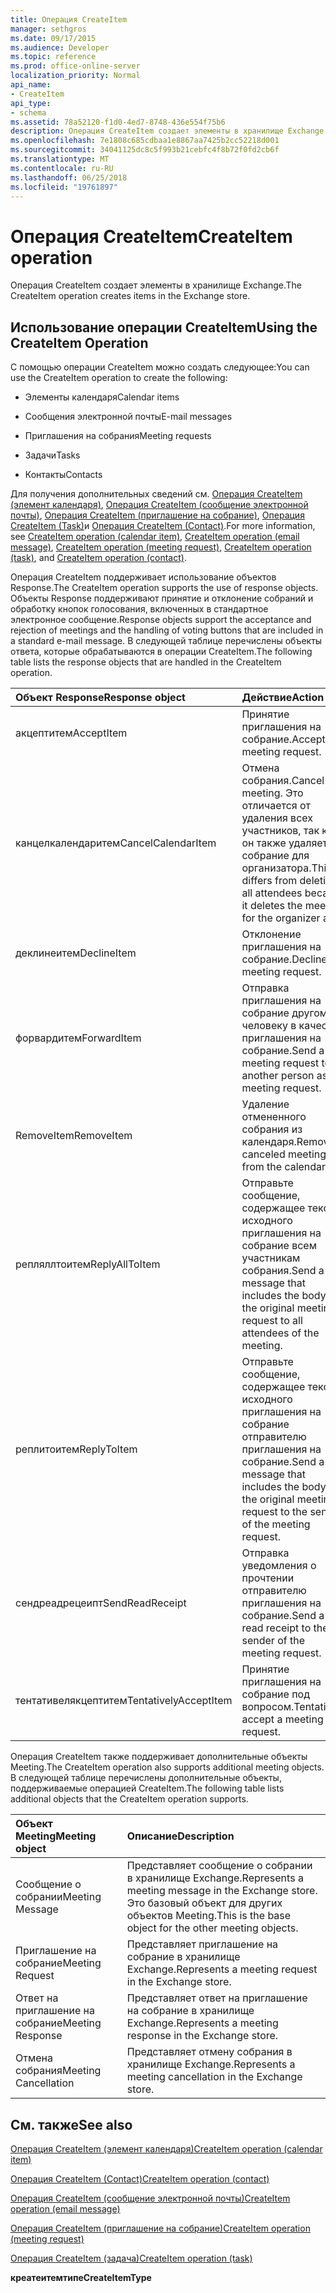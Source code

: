 ```yaml
---
title: Операция CreateItem
manager: sethgros
ms.date: 09/17/2015
ms.audience: Developer
ms.topic: reference
ms.prod: office-online-server
localization_priority: Normal
api_name:
- CreateItem
api_type:
- schema
ms.assetid: 78a52120-f1d0-4ed7-8748-436e554f75b6
description: Операция CreateItem создает элементы в хранилище Exchange.
ms.openlocfilehash: 7e1808c685cdbaa1e8867aa7425b2cc52218d001
ms.sourcegitcommit: 34041125dc8c5f993b21cebfc4f8b72f0fd2cb6f
ms.translationtype: MT
ms.contentlocale: ru-RU
ms.lasthandoff: 06/25/2018
ms.locfileid: "19761897"
---
```

# <a name="createitem-operation"></a><span data-ttu-id="0dcbe-103">Операция CreateItem</span><span class="sxs-lookup"><span data-stu-id="0dcbe-103">CreateItem operation</span></span>

<span data-ttu-id="0dcbe-104">Операция CreateItem создает элементы в хранилище Exchange.</span><span class="sxs-lookup"><span data-stu-id="0dcbe-104">The CreateItem operation creates items in the Exchange store.</span></span>
  
## <a name="using-the-createitem-operation"></a><span data-ttu-id="0dcbe-105">Использование операции CreateItem</span><span class="sxs-lookup"><span data-stu-id="0dcbe-105">Using the CreateItem Operation</span></span>

<span data-ttu-id="0dcbe-106">С помощью операции CreateItem можно создать следующее:</span><span class="sxs-lookup"><span data-stu-id="0dcbe-106">You can use the CreateItem operation to create the following:</span></span>
  
- <span data-ttu-id="0dcbe-107">Элементы календаря</span><span class="sxs-lookup"><span data-stu-id="0dcbe-107">Calendar items</span></span>
    
- <span data-ttu-id="0dcbe-108">Сообщения электронной почты</span><span class="sxs-lookup"><span data-stu-id="0dcbe-108">E-mail messages</span></span>
    
- <span data-ttu-id="0dcbe-109">Приглашения на собрания</span><span class="sxs-lookup"><span data-stu-id="0dcbe-109">Meeting requests</span></span>
    
- <span data-ttu-id="0dcbe-110">Задачи</span><span class="sxs-lookup"><span data-stu-id="0dcbe-110">Tasks</span></span>
    
- <span data-ttu-id="0dcbe-111">Контакты</span><span class="sxs-lookup"><span data-stu-id="0dcbe-111">Contacts</span></span>
    
<span data-ttu-id="0dcbe-112">Для получения дополнительных сведений см. [Операция CreateItem (элемент календаря)](createitem-operation-calendar-item.md), [Операция CreateItem (сообщение электронной почты)](createitem-operation-email-message.md), [Операция CreateItem (приглашение на собрание)](createitem-operation-meeting-request.md), [Операция CreateItem (Task)](createitem-operation-task.md)и [Операция CreateItem (Contact)](createitem-operation-contact.md).</span><span class="sxs-lookup"><span data-stu-id="0dcbe-112">For more information, see [CreateItem operation (calendar item)](createitem-operation-calendar-item.md), [CreateItem operation (email message)](createitem-operation-email-message.md), [CreateItem operation (meeting request)](createitem-operation-meeting-request.md), [CreateItem operation (task)](createitem-operation-task.md), and [CreateItem operation (contact)](createitem-operation-contact.md).</span></span>
  
<span data-ttu-id="0dcbe-113">Операция CreateItem поддерживает использование объектов Response.</span><span class="sxs-lookup"><span data-stu-id="0dcbe-113">The CreateItem operation supports the use of response objects.</span></span> <span data-ttu-id="0dcbe-114">Объекты Response поддерживают принятие и отклонение собраний и обработку кнопок голосования, включенных в стандартное электронное сообщение.</span><span class="sxs-lookup"><span data-stu-id="0dcbe-114">Response objects support the acceptance and rejection of meetings and the handling of voting buttons that are included in a standard e-mail message.</span></span> <span data-ttu-id="0dcbe-115">В следующей таблице перечислены объекты ответа, которые обрабатываются в операции CreateItem.</span><span class="sxs-lookup"><span data-stu-id="0dcbe-115">The following table lists the response objects that are handled in the CreateItem operation.</span></span>
  
|<span data-ttu-id="0dcbe-116">**Объект Response**</span><span class="sxs-lookup"><span data-stu-id="0dcbe-116">**Response object**</span></span>|<span data-ttu-id="0dcbe-117">**Действие**</span><span class="sxs-lookup"><span data-stu-id="0dcbe-117">**Action**</span></span>|
|:-----|:-----|
|<span data-ttu-id="0dcbe-118">акцептитем</span><span class="sxs-lookup"><span data-stu-id="0dcbe-118">AcceptItem</span></span>  <br/> |<span data-ttu-id="0dcbe-119">Принятие приглашения на собрание.</span><span class="sxs-lookup"><span data-stu-id="0dcbe-119">Accept a meeting request.</span></span>  <br/> |
|<span data-ttu-id="0dcbe-120">канцелкалендаритем</span><span class="sxs-lookup"><span data-stu-id="0dcbe-120">CancelCalendarItem</span></span>  <br/> |<span data-ttu-id="0dcbe-121">Отмена собрания.</span><span class="sxs-lookup"><span data-stu-id="0dcbe-121">Cancel a meeting.</span></span> <span data-ttu-id="0dcbe-122">Это отличается от удаления всех участников, так как он также удаляет собрание для организатора.</span><span class="sxs-lookup"><span data-stu-id="0dcbe-122">This differs from deleting all attendees because it deletes the meeting for the organizer also.</span></span>  <br/> |
|<span data-ttu-id="0dcbe-123">деклинеитем</span><span class="sxs-lookup"><span data-stu-id="0dcbe-123">DeclineItem</span></span>  <br/> |<span data-ttu-id="0dcbe-124">Отклонение приглашения на собрание.</span><span class="sxs-lookup"><span data-stu-id="0dcbe-124">Decline a meeting request.</span></span>  <br/> |
|<span data-ttu-id="0dcbe-125">форвардитем</span><span class="sxs-lookup"><span data-stu-id="0dcbe-125">ForwardItem</span></span>  <br/> |<span data-ttu-id="0dcbe-126">Отправка приглашения на собрание другому человеку в качестве приглашения на собрание.</span><span class="sxs-lookup"><span data-stu-id="0dcbe-126">Send a meeting request to another person as a meeting request.</span></span>  <br/> |
|<span data-ttu-id="0dcbe-127">RemoveItem</span><span class="sxs-lookup"><span data-stu-id="0dcbe-127">RemoveItem</span></span>  <br/> |<span data-ttu-id="0dcbe-128">Удаление отмененного собрания из календаря.</span><span class="sxs-lookup"><span data-stu-id="0dcbe-128">Remove a canceled meeting from the calendar.</span></span>  <br/> |
|<span data-ttu-id="0dcbe-129">репляллтоитем</span><span class="sxs-lookup"><span data-stu-id="0dcbe-129">ReplyAllToItem</span></span>  <br/> |<span data-ttu-id="0dcbe-130">Отправьте сообщение, содержащее текст исходного приглашения на собрание всем участникам собрания.</span><span class="sxs-lookup"><span data-stu-id="0dcbe-130">Send a message that includes the body of the original meeting request to all attendees of the meeting.</span></span>  <br/> |
|<span data-ttu-id="0dcbe-131">реплитоитем</span><span class="sxs-lookup"><span data-stu-id="0dcbe-131">ReplyToItem</span></span>  <br/> |<span data-ttu-id="0dcbe-132">Отправьте сообщение, содержащее текст исходного приглашения на собрание отправителю приглашения на собрание.</span><span class="sxs-lookup"><span data-stu-id="0dcbe-132">Send a message that includes the body of the original meeting request to the sender of the meeting request.</span></span>  <br/> |
|<span data-ttu-id="0dcbe-133">сендреадрецеипт</span><span class="sxs-lookup"><span data-stu-id="0dcbe-133">SendReadReceipt</span></span>  <br/> |<span data-ttu-id="0dcbe-134">Отправка уведомления о прочтении отправителю приглашения на собрание.</span><span class="sxs-lookup"><span data-stu-id="0dcbe-134">Send a read receipt to the sender of the meeting request.</span></span>  <br/> |
|<span data-ttu-id="0dcbe-135">тентативелякцептитем</span><span class="sxs-lookup"><span data-stu-id="0dcbe-135">TentativelyAcceptItem</span></span>  <br/> |<span data-ttu-id="0dcbe-136">Принятие приглашения на собрание под вопросом.</span><span class="sxs-lookup"><span data-stu-id="0dcbe-136">Tentatively accept a meeting request.</span></span>  <br/> |
   
<span data-ttu-id="0dcbe-137">Операция CreateItem также поддерживает дополнительные объекты Meeting.</span><span class="sxs-lookup"><span data-stu-id="0dcbe-137">The CreateItem operation also supports additional meeting objects.</span></span> <span data-ttu-id="0dcbe-138">В следующей таблице перечислены дополнительные объекты, поддерживаемые операцией CreateItem.</span><span class="sxs-lookup"><span data-stu-id="0dcbe-138">The following table lists additional objects that the CreateItem operation supports.</span></span>
  
|<span data-ttu-id="0dcbe-139">**Объект Meeting**</span><span class="sxs-lookup"><span data-stu-id="0dcbe-139">**Meeting object**</span></span>|<span data-ttu-id="0dcbe-140">**Описание**</span><span class="sxs-lookup"><span data-stu-id="0dcbe-140">**Description**</span></span>|
|:-----|:-----|
|<span data-ttu-id="0dcbe-141">Сообщение о собрании</span><span class="sxs-lookup"><span data-stu-id="0dcbe-141">Meeting Message</span></span>  <br/> |<span data-ttu-id="0dcbe-142">Представляет сообщение о собрании в хранилище Exchange.</span><span class="sxs-lookup"><span data-stu-id="0dcbe-142">Represents a meeting message in the Exchange store.</span></span> <span data-ttu-id="0dcbe-143">Это базовый объект для других объектов Meeting.</span><span class="sxs-lookup"><span data-stu-id="0dcbe-143">This is the base object for the other meeting objects.</span></span>  <br/> |
|<span data-ttu-id="0dcbe-144">Приглашение на собрание</span><span class="sxs-lookup"><span data-stu-id="0dcbe-144">Meeting Request</span></span>  <br/> |<span data-ttu-id="0dcbe-145">Представляет приглашение на собрание в хранилище Exchange.</span><span class="sxs-lookup"><span data-stu-id="0dcbe-145">Represents a meeting request in the Exchange store.</span></span>  <br/> |
|<span data-ttu-id="0dcbe-146">Ответ на приглашение на собрание</span><span class="sxs-lookup"><span data-stu-id="0dcbe-146">Meeting Response</span></span>  <br/> |<span data-ttu-id="0dcbe-147">Представляет ответ на приглашение на собрание в хранилище Exchange.</span><span class="sxs-lookup"><span data-stu-id="0dcbe-147">Represents a meeting response in the Exchange store.</span></span>  <br/> |
|<span data-ttu-id="0dcbe-148">Отмена собрания</span><span class="sxs-lookup"><span data-stu-id="0dcbe-148">Meeting Cancellation</span></span>  <br/> |<span data-ttu-id="0dcbe-149">Представляет отмену собрания в хранилище Exchange.</span><span class="sxs-lookup"><span data-stu-id="0dcbe-149">Represents a meeting cancellation in the Exchange store.</span></span>  <br/> |
   
## <a name="see-also"></a><span data-ttu-id="0dcbe-150">См. также</span><span class="sxs-lookup"><span data-stu-id="0dcbe-150">See also</span></span>



[<span data-ttu-id="0dcbe-151">Операция CreateItem (элемент календаря)</span><span class="sxs-lookup"><span data-stu-id="0dcbe-151">CreateItem operation (calendar item)</span></span>](createitem-operation-calendar-item.md)
  
[<span data-ttu-id="0dcbe-152">Операция CreateItem (Contact)</span><span class="sxs-lookup"><span data-stu-id="0dcbe-152">CreateItem operation (contact)</span></span>](createitem-operation-contact.md)
  
[<span data-ttu-id="0dcbe-153">Операция CreateItem (сообщение электронной почты)</span><span class="sxs-lookup"><span data-stu-id="0dcbe-153">CreateItem operation (email message)</span></span>](createitem-operation-email-message.md)
  
[<span data-ttu-id="0dcbe-154">Операция CreateItem (приглашение на собрание)</span><span class="sxs-lookup"><span data-stu-id="0dcbe-154">CreateItem operation (meeting request)</span></span>](createitem-operation-meeting-request.md)
  
[<span data-ttu-id="0dcbe-155">Операция CreateItem (задача)</span><span class="sxs-lookup"><span data-stu-id="0dcbe-155">CreateItem operation (task)</span></span>](createitem-operation-task.md)
  
 <span data-ttu-id="0dcbe-156">**креатеитемтипе**</span><span class="sxs-lookup"><span data-stu-id="0dcbe-156">**CreateItemType**</span></span>


